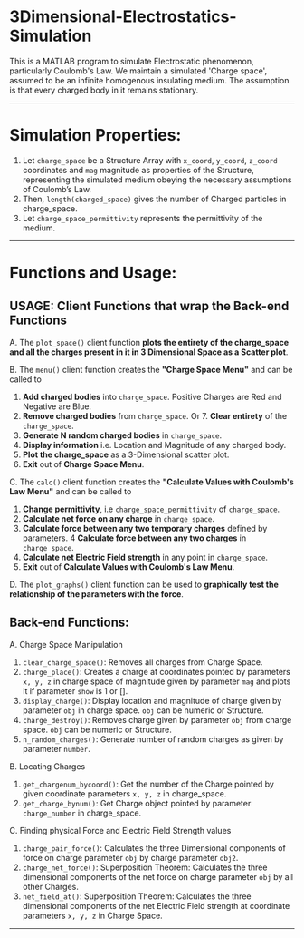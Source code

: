 # 3Dimensional-Electrostatics-Simulation
This is a MATLAB program to simulate Electrostatic phenomenon, particularly Coulomb's Law. We maintain a simulated 'Charge space', assumed to be an infinite homogenous insulating medium. The assumption is that every charged body in it remains stationary.

----
# Simulation Properties:
1. Let `charge_space` be a Structure Array  with `x_coord`, `y_coord`, `z_coord` coordinates and `mag` magnitude as properties of the Structure, representing the simulated medium obeying the necessary assumptions of Coulomb’s Law.
2. Then, `length(charged_space)` gives the number of Charged particles in charge_space.
3. Let `charge_space_permittivity` represents the permittivity of the medium.
----

# Functions and Usage:

USAGE: Client Functions that wrap the Back-end Functions
--
A. The `plot_space()` client function **plots the entirety of the charge_space and all the charges present in it in 3 Dimensional Space as a Scatter plot**. 

B. The `menu()` client function creates the **"Charge Space Menu"** and can be called to 
1. **Add charged bodies** into `charge_space`. Positive Charges are Red and Negative are Blue.
2. **Remove charged bodies** from `charge_space`. Or 7. **Clear entirety** of the `charge_space`.
3. **Generate N random charged bodies** in `charge_space`.
4. **Display information** i.e. Location and Magnitude of any charged body.
5. **Plot the charge_space** as a 3-Dimensional scatter plot.
6. **Exit** out of **Charge Space Menu**.

C. The `calc()` client function creates the **"Calculate Values with Coulomb's Law Menu"** and can be called to
1. **Change permittivity**, i.e `charge_space_permittivity` of `charge_space`.
2. **Calculate net force on any charge** in `charge_space`.
3. **Calculate force between any two temporary charges** defined by parameters.
4 **Calculate force between any two charges** in `charge_space`.
5. **Calculate net Electric Field strength** in any point in `charge_space`.
6. **Exit** out of **Calculate Values with Coulomb's Law Menu**.

D. The `plot_graphs()` client function can be used to **graphically test the relationship of the parameters with the force**.

Back-end Functions:
--
A. Charge Space Manipulation
1. `clear_charge_space()`: Removes all charges from Charge Space.
2. `charge_place()`: Creates a charge at coordinates pointed by parameters `x, y, z` in charge space of magnitude given by parameter `mag` and plots it if parameter `show` is 1 or [].
3. `display_charge()`: Display location and magnitude of charge given by parameter `obj` in charge space. `obj` can be numeric or Structure.
4. `charge_destroy()`: Removes charge given by parameter `obj` from charge space. `obj` can be numeric or Structure.
5. `n_random_charges()`: Generate number of random charges as given by parameter `number`.

B. Locating Charges
1. `get_chargenum_bycoord()`: Get the number of the Charge pointed by given coordinate parameters `x, y, z` in charge_space.
2. `get_charge_bynum()`: Get Charge object pointed by parameter `charge_number` in charge_space. 

C. Finding physical Force and Electric Field Strength values
1. `charge_pair_force()`: Calculates the three Dimensional components of force on charge parameter `obj` by charge parameter `obj2`.
2. `charge_net_force()`: Superposition Theorem: Calculates the three dimensional components of the net force on charge parameter `obj` by all other Charges.
3. `net_field_at()`: Superposition Theorem: Calculates the three dimensional components of the net Electric Field strength at coordinate parameters `x, y, z` in Charge Space.

----
